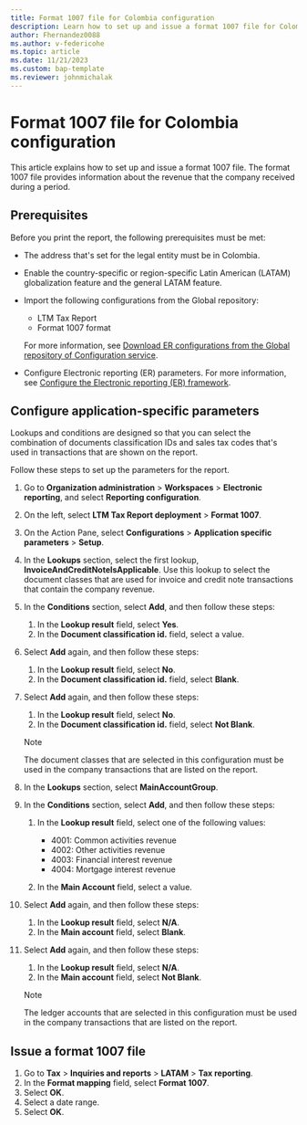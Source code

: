 ```yaml
---
title: Format 1007 file for Colombia configuration
description: Learn how to set up and issue a format 1007 file for Colombia, including an outline on configuring application-specific parameters.
author: Fhernandez0088
ms.author: v-federicohe
ms.topic: article
ms.date: 11/21/2023 
ms.custom: bap-template
ms.reviewer: johnmichalak
---
```


# Format 1007 file for Colombia configuration

This article explains how to set up and issue a format 1007 file. The format 1007 file provides information about the revenue that the company received during a period.

## Prerequisites

Before you print the report, the following prerequisites must be met:

- The address that's set for the legal entity must be in Colombia.
- Enable the country-specific or region-specific Latin American (LATAM) globalization feature and the general LATAM feature.
- Import the following configurations from the Global repository:

    - LTM Tax Report
    - Format 1007 format

    For more information, see [Download ER configurations from the Global repository of Configuration service](../../../fin-ops-core/dev-itpro/analytics/er-download-configurations-global-repo.md).

- Configure Electronic reporting (ER) parameters. For more information, see [Configure the Electronic reporting (ER) framework](../../../fin-ops-core/dev-itpro/analytics/electronic-reporting-er-configure-parameters.md).

## Configure application-specific parameters

Lookups and conditions are designed so that you can select the combination of documents classification IDs and sales tax codes that's used in transactions that are shown on the report.

Follow these steps to set up the parameters for the report.

1. Go to **Organization administration** \> **Workspaces** \> **Electronic reporting**, and select **Reporting configuration**.
2. On the left, select **LTM Tax Report deployment** \> **Format 1007**.
3. On the Action Pane, select **Configurations** \> **Application specific parameters** \> **Setup**.
4. In the **Lookups** section, select the first lookup, **InvoiceAndCreditNoteIsApplicable**. Use this lookup to select the document classes that are used for invoice and credit note transactions that contain the company revenue.
5. In the **Conditions** section, select **Add**, and then follow these steps:

    1. In the **Lookup result** field, select **Yes**.
    2. In the **Document classification id.** field, select a value.

6. Select **Add** again, and then follow these steps:

    1. In the **Lookup result** field, select **No**.
    2. In the **Document classification id.** field, select **Blank**.

7. Select **Add** again, and then follow these steps:

    1. In the **Lookup result** field, select **No**.
    2. In the **Document classification id.** field, select **Not Blank**.

    > [!NOTE]
    > The document classes that are selected in this configuration must be used in the company transactions that are listed on the report.

8. In the **Lookups** section, select **MainAccountGroup**.
9. In the **Conditions** section, select **Add**, and then follow these steps:

    1. In the **Lookup result** field, select one of the following values:

        - 4001: Common activities revenue
        - 4002: Other activities revenue
        - 4003: Financial interest revenue
        - 4004: Mortgage interest revenue

    2. In the **Main Account** field, select a value.

10. Select **Add** again, and then follow these steps:

    1. In the **Lookup result** field, select **N/A**.
    2. In the **Main account** field, select **Blank**.

11. Select **Add** again, and then follow these steps:

    1. In the **Lookup result** field, select **N/A**.
    2. In the **Main account** field, select **Not Blank**.

    > [!NOTE]
    > The ledger accounts that are selected in this configuration must be used in the company transactions that are listed on the report.

## Issue a format 1007 file

1. Go to **Tax** \> **Inquiries and reports** \> **LATAM** \> **Tax reporting**.
2. In the **Format mapping** field, select **Format 1007**.
3. Select **OK**.
4. Select a date range.
5. Select **OK**.
